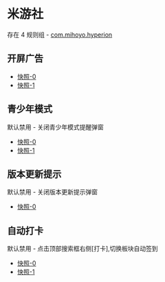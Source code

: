 # 米游社

存在 4 规则组 - [com.mihoyo.hyperion](/src/apps/com.mihoyo.hyperion.ts)

## 开屏广告

- [快照-0](https://i.gkd.li/import/12482738)
- [快照-1](https://i.gkd.li/import/12675530)

## 青少年模式

默认禁用 - 关闭青少年模式提醒弹窗

- [快照-0](https://i.gkd.li/import/12675547)
- [快照-1](https://i.gkd.li/import/12775850)

## 版本更新提示

默认禁用 - 关闭版本更新提示弹窗

- [快照-0](https://i.gkd.li/import/12675513)

## 自动打卡

默认禁用 - 点击顶部搜索框右侧[打卡],切换板块自动签到

- [快照-0](https://i.gkd.li/import/12857503)
- [快照-1](https://i.gkd.li/import/12859518)
